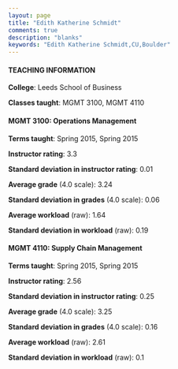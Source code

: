 ```yaml
---
layout: page
title: "Edith Katherine Schmidt" 
comments: true
description: "blanks"
keywords: "Edith Katherine Schmidt,CU,Boulder"
---
```

<head>
<script src="https://ajax.googleapis.com/ajax/libs/jquery/2.1.3/jquery.min.js"></script>
<script src="https://dl.dropboxusercontent.com/s/pc42nxpaw1ea4o9/highcharts.js?dl=0"></script>
<!-- <script src="../assets/js/highcharts.js"></script> -->
<style type="text/css">@font-face {
	font-family: "Bebas Neue";
	src: url(https://www.filehosting.org/file/details/544349/BebasNeue Regular.otf) format("opentype");
	}
	h1.Bebas { 
		font-family: "Bebas Neue", Verdana, Tahoma;
	}
</style>
</head>
	   
#### TEACHING INFORMATION

**College**: Leeds School of Business

**Classes taught**: MGMT 3100, MGMT 4110

#### MGMT 3100: Operations Management

**Terms taught**: Spring 2015, Spring 2015

**Instructor rating**: 3.3

**Standard deviation in instructor rating**: 0.01

**Average grade** (4.0 scale): 3.24

**Standard deviation in grades** (4.0 scale): 0.06

**Average workload** (raw): 1.64

**Standard deviation in workload** (raw): 0.19

#### MGMT 4110: Supply Chain Management

**Terms taught**: Spring 2015, Spring 2015

**Instructor rating**: 2.56

**Standard deviation in instructor rating**: 0.25

**Average grade** (4.0 scale): 3.25

**Standard deviation in grades** (4.0 scale): 0.16

**Average workload** (raw): 2.61

**Standard deviation in workload** (raw): 0.1

